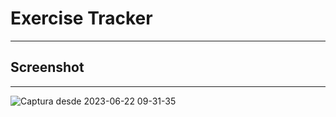 # Exercise Tracker
***
## Screenshot
***
![Captura desde 2023-06-22 09-31-35](https://github.com/gcharalla/exerciseTracker/assets/58303705/c63c968c-0df9-4609-a3b7-faf992933e0b)
